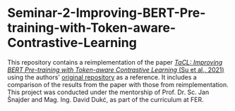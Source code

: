 # Seminar-2-Improving-BERT-Pre-training-with-Token-aware-Contrastive-Learning

This repository contains a reimplementation of the paper [*TaCL: Improving BERT Pre-training with Token-aware Contrastive Learning* (Su et al., 2021)](https://arxiv.org/abs/2111.04198) using the authors' [original repository](https://github.com/yxuansu/TaCL) as a reference. It includes a comparison of the results from the paper with those from reimplementation. This project was conducted under the mentorship of Prof. Dr. Sc. Jan Šnajder and Mag. Ing. David Dukć, as part of the curriculum at FER.
